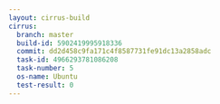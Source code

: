 ```yaml
---
layout: cirrus-build
cirrus:
  branch: master
  build-id: 5902419995918336
  commit: dd2d458c9fa171c4f8587731fe91dc13a2858adc
  task-id: 4966293781086208
  task-number: 5
  os-name: Ubuntu
  test-result: 0
---
```

